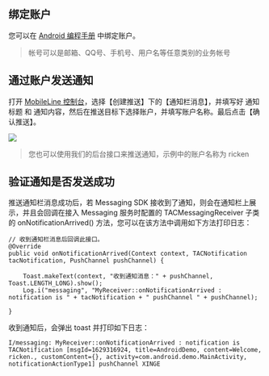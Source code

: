 ## 绑定账户

您可以在 [Android 编程手册](https://github.com/tencentyun/tac-documents/blob/master/%E5%BC%80%E5%A7%8B%E4%BD%BF%E7%94%A8/%E6%A0%B8%E5%BF%83%E6%A8%A1%E5%9D%97%20Core%20%E9%9B%86%E6%88%90%E6%8C%87%E5%8D%97/Android%20%E6%96%87%E6%A1%A3/%E8%87%AA%E5%AE%9A%E4%B9%89%E9%85%8D%E7%BD%AE.md) 中绑定账户。

> 帐号可以是邮箱、QQ号、手机号、用户名等任意类别的业务帐号


## 通过账户发送通知


打开 [MobileLine 控制台](https://console.cloud.tencent.com/tac)，选择【创建推送】下的【通知栏消息】，并填写好 通知标题 和 通知内容，然后在推送目标下选择账户，并填写账户名称。最后点击【确认推送】。

![](https://tacimg-1253960454.cos.ap-guangzhou.myqcloud.com/guides/crash/send_by_account.png)

> 您也可以使用我们的后台接口来推送通知，示例中的账户名称为 ricken

## 验证通知是否发送成功

推送通知栏消息成功后，若 Messaging SDK 接收到了通知，则会在通知栏上展示，并且会回调在接入 Messaging 服务时配置的 TACMessagingReceiver 子类的 onNotificationArrived() 方法，您可以在该方法中调用如下方法打印日志：

```
// 收到通知栏消息后回调此接口。
@Override
public void onNotificationArrived(Context context, TACNotification tacNotification, PushChannel pushChannel) {

    Toast.makeText(context, "收到通知消息：" + pushChannel, Toast.LENGTH_LONG).show();
    Log.i("messaging", "MyReceiver::onNotificationArrived : notification is " + tacNotification + " pushChannel " + pushChannel);

}
```

收到通知后，会弹出 toast 并打印如下日志：

```
I/messaging: MyReceiver::onNotificationArrived : notification is TACNotification [msgId=1629316924, title=AndroidDemo, content=Welcome, ricken., customContent={}, activity=com.android.demo.MainActivity, notificationActionType1] pushChannel XINGE
```

